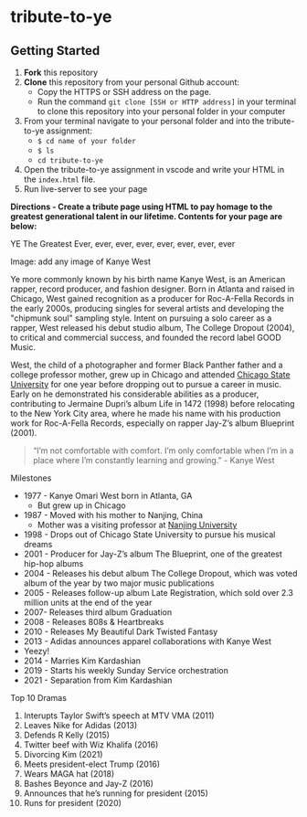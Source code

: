 
# tribute-to-ye


## Getting Started
1. **Fork** this repository
2. **Clone** this repository from your personal Github account:
    - Copy the HTTPS or SSH address on the page.
    - Run the command `git clone [SSH or HTTP address]` in your terminal to clone this repository into your personal folder in  your computer 
3. From your terminal navigate to your personal folder and into the tribute-to-ye assignment:
    - `$ cd name of your folder`
    - `$ ls` 
    - `cd tribute-to-ye`
4. Open the tribute-to-ye assignment in vscode and write your HTML in the `index.html` file.
5. Run live-server to see your page


**Directions - Create a tribute page using HTML to pay homage to the greatest generational talent in our lifetime.
Contents for your page are below:**

YE
The Greatest Ever, ever, ever, ever, ever, ever, ever, ever
 
Image: add any image of Kanye West
 
Ye more commonly known by his birth name Kanye West, is an American rapper, record producer, and fashion designer. Born in Atlanta and raised in Chicago, West gained recognition as a producer for Roc-A-Fella Records in the early 2000s, producing singles for several artists and developing the "chipmunk soul" sampling style. Intent on pursuing a solo career as a rapper, West released his debut studio album, The College Dropout (2004), to critical and commercial success, and founded the record label GOOD Music.

West, the child of a photographer and former Black Panther father and a college professor mother, grew up in Chicago and attended [Chicago State University](https://www.csu.edu/ "Chicago State University") for one year before dropping out to pursue a career in music. Early on he demonstrated his considerable abilities as a producer, contributing to Jermaine Dupri’s album Life in 1472 (1998) before relocating to the New York City area, where he made his name with his production work for Roc-A-Fella Records, especially on rapper Jay-Z’s album Blueprint (2001). 
 
> “I’m not comfortable with comfort. I’m only comfortable when I’m in a place where I’m constantly learning and growing.” - Kanye West	
 
Milestones
* 1977 - Kanye Omari West born in Atlanta, GA
  * But grew up in Chicago
* 1987 - Moved with his mother to Nanjing, China
  * Mother was a visiting professor at [Nanjing University](https://www.nju.edu.cn/en/main.psp "Nanjing University")
* 1998 - Drops out of Chicago State University to pursue his musical dreams
* 2001 - Producer for Jay-Z’s album The Blueprint, one of the greatest hip-hop albums
* 2004 - Releases his debut album The College Dropout, which was voted album of the year by two major music publications
* 2005 - Releases follow-up album Late Registration, which sold over 2.3 million units at the end of the year
* 2007- Releases third album Graduation
* 2008 - Releases 808s & Heartbreaks
* 2010 - Releases My Beautiful Dark Twisted Fantasy
* 2013 - Adidas announces apparel collaborations with Kanye West
 * Yeezy!
* 2014 - Marries Kim Kardashian
* 2019 - Starts his weekly Sunday Service orchestration
* 2021 - Separation from Kim Kardashian
 
 
Top 10 Dramas
 
1. Interupts Taylor Swift’s speech at MTV VMA (2011)
2. Leaves Nike for Adidas (2013)
3. Defends R Kelly (2015)
4. Twitter beef with Wiz Khalifa (2016)
5. Divorcing Kim (2021)
6. Meets president-elect Trump (2016)
7. Wears MAGA hat (2018)
8. Bashes Beyonce and Jay-Z (2016)
9. Announces that he’s running for president (2015)
10. Runs for president (2020)
 
 






